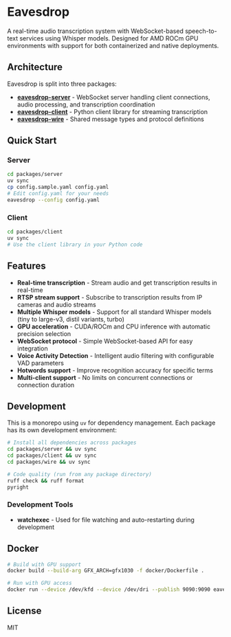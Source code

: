 # Eavesdrop

A real-time audio transcription system with WebSocket-based speech-to-text services using Whisper models. Designed for AMD ROCm GPU environments with support for both containerized and native deployments.

## Architecture

Eavesdrop is split into three packages:

- **[eavesdrop-server](./packages/server/)** - WebSocket server handling client connections, audio processing, and transcription coordination
- **[eavesdrop-client](./packages/client/)** - Python client library for streaming transcription
- **[eavesdrop-wire](./packages/wire/)** - Shared message types and protocol definitions

## Quick Start

### Server

```bash
cd packages/server
uv sync
cp config.sample.yaml config.yaml
# Edit config.yaml for your needs
eavesdrop --config config.yaml
```

### Client

```bash
cd packages/client
uv sync
# Use the client library in your Python code
```

## Features

- **Real-time transcription** - Stream audio and get transcription results in real-time
- **RTSP stream support** - Subscribe to transcription results from IP cameras and audio streams
- **Multiple Whisper models** - Support for all standard Whisper models (tiny to large-v3, distil variants, turbo)
- **GPU acceleration** - CUDA/ROCm and CPU inference with automatic precision selection
- **WebSocket protocol** - Simple WebSocket-based API for easy integration
- **Voice Activity Detection** - Intelligent audio filtering with configurable VAD parameters
- **Hotwords support** - Improve recognition accuracy for specific terms
- **Multi-client support** - No limits on concurrent connections or connection duration

## Development

This is a monorepo using `uv` for dependency management. Each package has its own development environment:

```bash
# Install all dependencies across packages
cd packages/server && uv sync
cd packages/client && uv sync  
cd packages/wire && uv sync

# Code quality (run from any package directory)
ruff check && ruff format
pyright
```

### Development Tools

- **watchexec** - Used for file watching and auto-restarting during development

## Docker

```bash
# Build with GPU support
docker build --build-arg GFX_ARCH=gfx1030 -f docker/Dockerfile .

# Run with GPU access
docker run --device /dev/kfd --device /dev/dri --publish 9090:9090 eavesdrop
```

## License

MIT